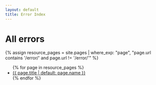 ```yaml
---
layout: default
title: Error Index
---
```


# All errors

{% assign resource_pages = site.pages | where_exp: "page", "page.url contains '/error/' and page.url != '/error/'" %}

<ul>
  {% for page in resource_pages %}
    <li><a href="{{ page.url }}">{{ page.title | default: page.name }}</a></li>
  {% endfor %}
</ul>

